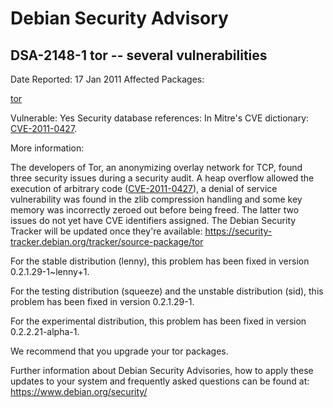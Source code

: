 
Debian Security Advisory
========================


DSA-2148-1 tor -- several vulnerabilities
-----------------------------------------



Date Reported:
17 Jan 2011
Affected Packages:

[tor](https://packages.debian.org/src:tor)

Vulnerable:
Yes
Security database references:
In Mitre's CVE dictionary: [CVE-2011-0427](https://security-tracker.debian.org/tracker/CVE-2011-0427).  

More information:

The developers of Tor, an anonymizing overlay network for TCP, found three
security issues during a security audit. A heap overflow allowed the execution
of arbitrary code
([CVE-2011-0427](https://security-tracker.debian.org/tracker/CVE-2011-0427)),
a denial of service vulnerability was found in the zlib compression handling
and some key memory was incorrectly zeroed out before being freed. The latter
two issues do not yet have CVE identifiers assigned. The Debian Security
Tracker will be updated once they're available:
<https://security-tracker.debian.org/tracker/source-package/tor>


For the stable distribution (lenny), this problem has been fixed in
version 0.2.1.29-1~lenny+1.


For the testing distribution (squeeze) and the unstable distribution (sid),
this problem has been fixed in version 0.2.1.29-1.


For the experimental distribution, this problem has been fixed in
version 0.2.2.21-alpha-1.


We recommend that you upgrade your tor packages.


Further information about Debian Security Advisories, how to apply
these updates to your system and frequently asked questions can be
found at: <https://www.debian.org/security/>





